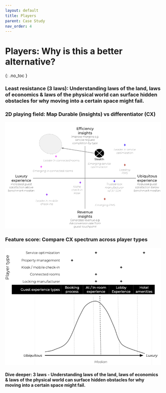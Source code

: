```yaml
---
layout: default
title: Players
parent: Case Study
nav_order: 4
---
```


# **Players:** Why is this a better alternative?
{: .no_toc }

### **Least resistance (3 laws):** Understanding laws of the land, laws of economics & laws of the physical world can surface hidden obstacles for why moving into a certain space might fail.

### **2D playing field:** Map Durable (insights) vs differentiator (CX)
![](/assets/images/playing-field.jpg)

### **Feature score:** Compare CX spectrum across player types
![](/assets/images/feature-score.jpg)

#### **Dive deeper:** 3 laws - Understanding laws of the land, laws of economics & laws of the physical world can surface hidden obstacles for why moving into a certain space might fail.
